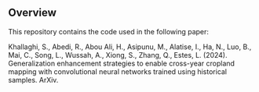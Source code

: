 ## Overview
This repository contains the code used in the following paper:

Khallaghi, S., Abedi, R., Abou Ali, H., Asipunu, M., Alatise, I., Ha, N., Luo, B., Mai, C., Song, L., Wussah, A., Xiong, S., Zhang, Q., Estes, L. (2024). Generalization enhancement strategies to enable cross-year cropland mapping with convolutional neural networks trained using historical samples. ArXiv.




